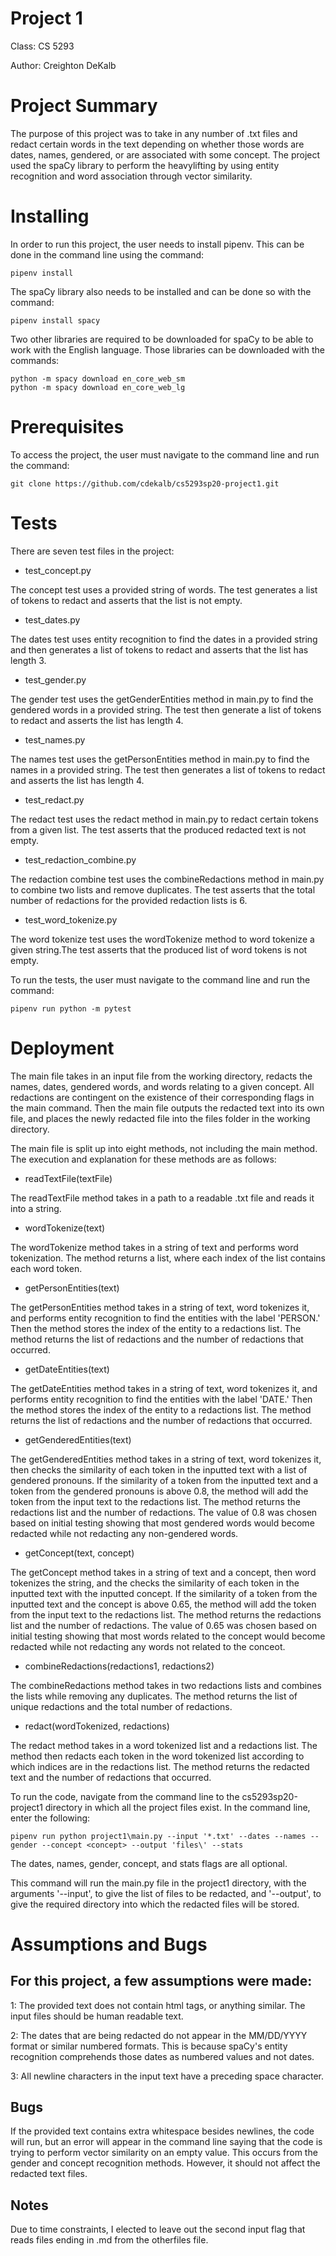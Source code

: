 # Project 1

Class:
CS 5293

Author:
Creighton DeKalb

# Project Summary

The purpose of this project was to take in any number of .txt files and redact certain words in the text depending on whether those words are dates, names, gendered, or are associated with some concept. The project used the spaCy library to perform the heavylifting by using entity recognition and word association through vector similarity.

# Installing

In order to run this project, the user needs to install pipenv. This can be done in the command line using the command:

    pipenv install

The spaCy library also needs to be installed and can be done so with the command:

    pipenv install spacy

Two other libraries are required to be downloaded for spaCy to be able to work with the English language. Those libraries can be downloaded with the commands:

    python -m spacy download en_core_web_sm
    python -m spacy download en_core_web_lg

# Prerequisites

To access the project, the user must navigate to the command line and run the command:

    git clone https://github.com/cdekalb/cs5293sp20-project1.git

# Tests

There are seven test files in the project: 
- test_concept.py

The concept test uses a provided string of words. The test generates a list of tokens to redact and asserts that the list is not empty.

- test_dates.py

The dates test uses entity recognition to find the dates in a provided string and then generates a list of tokens to redact and asserts that the list has length 3.

- test_gender.py

The gender test uses the getGenderEntities method in main.py to find the gendered words in a provided string. The test then generate a list of tokens to redact and asserts the list has length 4.

- test_names.py

The names test uses the getPersonEntities method in main.py to find the names in a provided string. The test then generates a list of tokens to redact and asserts the list has length 4.

- test_redact.py

The redact test uses the redact method in main.py to redact certain tokens from a given list. The test asserts that the produced redacted text is not empty.

- test_redaction_combine.py

The redaction combine test uses the combineRedactions method in main.py to combine two lists and remove duplicates. The test asserts that the total number of redactions for the provided redaction lists is 6.

- test_word_tokenize.py

The word tokenize test uses the wordTokenize method to word tokenize a given string.The test asserts that the produced list of word tokens is not empty.

To run the tests, the user must navigate to the command line and run the command:

    pipenv run python -m pytest

# Deployment

The main file takes in an input file from the working directory, redacts the names, dates, gendered words, and words relating to a given concept. All redactions are contingent on the existence of their corresponding flags in the main command. Then the main file outputs the redacted text into its own file, and places the newly redacted file into the files folder in the working directory.

The main file is split up into eight methods, not including the main method. The execution and explanation for these methods are as follows:

- readTextFile(textFile)

The readTextFile method takes in a path to a readable .txt file and reads it into a string.

- wordTokenize(text)

The wordTokenize method takes in a string of text and performs word tokenization. The method returns a list, where each index of the list contains each word token.

- getPersonEntities(text)

The getPersonEntities method takes in a string of text, word tokenizes it, and performs entity recognition to find the entities with the label 'PERSON.' Then the method stores the index of the entity to a redactions list. The method returns the list of redactions and the number of redactions that occurred.

- getDateEntities(text)

The getDateEntities method takes in a string of text, word tokenizes it, and performs entity recognition to find the entities with the label 'DATE.' Then the method stores the index of the entity to a redactions list. The method returns the list of redactions and the number of redactions that occurred.

- getGenderedEntities(text)

The getGenderedEntities method takes in a string of text, word tokenizes it, then checks the similarity of each token in the inputted text with a list of gendered pronouns. If the similarity of a token from the inputted text and a token from the gendered pronouns is above 0.8, the method will add the token from the input text to the redactions list. The method returns the redactions list and the number of redactions. The value of 0.8 was chosen based on initial testing showing that most gendered words would become redacted while not redacting any non-gendered words.

- getConcept(text, concept)

The getConcept method takes in a string of text and a concept, then word tokenizes the string, and the checks the similarity of each token in the inputted text with the inputted concept. If the similarity of a token from the inputted text and the concept is above 0.65, the method will add the token from the input text to the redactions list. The method returns the redactions list and the number of redactions. The value of 0.65 was chosen based on initial testing showing that most words related to the concept would become redacted while not redacting any words not related to the conceot.

- combineRedactions(redactions1, redactions2)

The combineRedactions method takes in two redactions lists and combines the lists while removing any duplicates. The method returns the list of unique redactions and the total number of redactions.

- redact(wordTokenized, redactions)

The redact method takes in a word tokenized list and a redactions list. The method then redacts each token in the word tokenized list according to which indices are in the redactions list. The method returns the redacted text and the number of redactions that occurred.

To run the code, navigate from the command line to the cs5293sp20-project1 directory in which all the project files exist. In the command line, enter the following:

    pipenv run python project1\main.py --input '*.txt' --dates --names --gender --concept <concept> --output 'files\' --stats

The dates, names, gender, concept, and stats flags are all optional.

This command will run the main.py file in the project1 directory, with the arguments '--input', to give the list of files to be redacted, and '--output', to give the required directory into which the redacted files will be stored.

# Assumptions and Bugs

## For this project, a few assumptions were made:

   1: The provided text does not contain html tags, or anything similar. The input files should be human readable text.

   2: The dates that are being redacted do not appear in the MM/DD/YYYY format or similar numbered formats. This is because spaCy's entity recognition comprehends those dates as numbered values and not dates.

   3: All newline characters in the input text have a preceding space character.

## Bugs

If the provided text contains extra whitespace besides newlines, the code will run, but an error will appear in the command line saying that the code is trying to perform vector similarity on an empty value. This occurs from the gender and concept recognition methods. However, it should not affect the redacted text files.

## Notes

Due to time constraints, I elected to leave out the second input flag that reads files ending in .md from the otherfiles file.